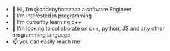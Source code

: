 - 👋 Hi, I’m @codebyhamzaaa a software Engineer
- 👀 I’m interested in programming
- 🌱 I’m currently learning c++
- 💞️ I’m looking to collaborate on c++, python, JS and any other programming language
- 📫 you can easily reach me

<!---
codebyhamzaaa/codebyhamzaaa is a ✨ special ✨ repository because its `README.md` (this file) appears on your GitHub profile.
You can click the Preview link to take a look at your changes.
--->
